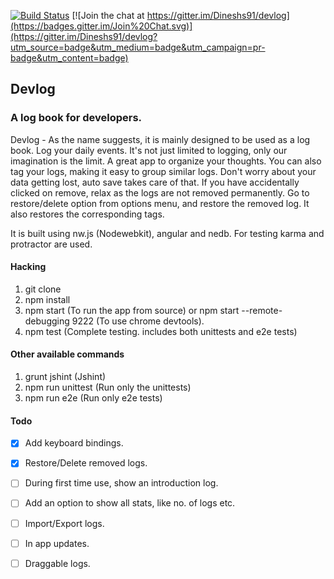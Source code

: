 [![Build Status](https://travis-ci.org/Dineshs91/devlog.svg?branch=master)](https://travis-ci.org/Dineshs91/devlog)
[![Join the chat at https://gitter.im/Dineshs91/devlog](https://badges.gitter.im/Join%20Chat.svg)](https://gitter.im/Dineshs91/devlog?utm_source=badge&utm_medium=badge&utm_campaign=pr-badge&utm_content=badge)

## Devlog
### A log book for developers.

Devlog - As the name suggests, it is mainly designed to be used as a log book. Log your daily events. It's not just
limited to logging, only our imagination is the limit.
A great app to organize your thoughts. You can also tag your logs, making it easy to group similar logs. Don't worry 
about your data getting lost, auto save takes care of that. If you have accidentally clicked on remove, relax as the 
logs are not removed permanently. Go to restore/delete option from options menu, and restore the removed log. It also
restores the corresponding tags.

It is built using nw.js (Nodewebkit), angular and nedb. For testing karma and protractor are used. 

#### Hacking
1. git clone 
2. npm install
3. npm start (To run the app from source) or npm start --remote-debugging 9222 (To use chrome devtools).
4. npm test (Complete testing. includes both unittests and e2e tests)

#### Other available commands
1. grunt jshint (Jshint)
2. npm run unittest (Run only the unittests)
3. npm run e2e (Run only e2e tests)

#### Todo
- [x] Add keyboard bindings.
- [x] Restore/Delete removed logs.
- [ ] During first time use, show an introduction log.
- [ ] Add an option to show all stats, like no. of logs etc.
- [ ] Import/Export logs.
- [ ] In app updates.
- [ ] Draggable logs. 

